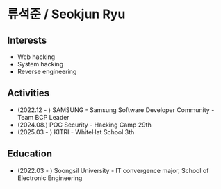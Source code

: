 # 류석준 / Seokjun Ryu

## Interests
- Web hacking
- System hacking
- Reverse engineering

## Activities
- (2022.12 - ) SAMSUNG - Samsung Software Developer Community - Team BCP Leader 
- (2024.08.) POC Security - Hacking Camp 29th
- (2025.03 - ) KITRI - WhiteHat School 3th

## Education 
- (2022.03 - ) Soongsil University - IT convergence major, School of Electronic Engineering 
